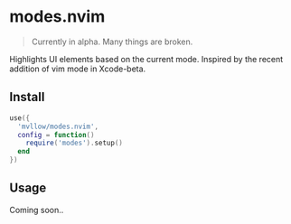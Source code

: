 # modes.nvim

> Currently in alpha. Many things are broken.

Highlights UI elements based on the current mode. Inspired by the recent addition of vim mode in Xcode-beta.

## Install

```lua
use({
  'mvllow/modes.nvim',
  config = function()
    require('modes').setup()
  end
})
```

## Usage

Coming soon..
